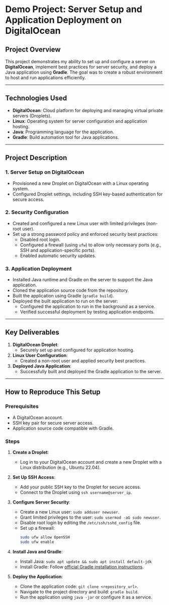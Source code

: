 # Demo Project: Server Setup and Application Deployment on DigitalOcean

## Project Overview
This project demonstrates my ability to set up and configure a server on **DigitalOcean**, implement best practices for server security, and deploy a Java application using **Gradle**. The goal was to create a robust environment to host and run applications efficiently.

---

## Technologies Used
- **DigitalOcean**: Cloud platform for deploying and managing virtual private servers (Droplets).
- **Linux**: Operating system for server configuration and application hosting.
- **Java**: Programming language for the application.
- **Gradle**: Build automation tool for Java applications.

---

## Project Description

### 1. **Server Setup on DigitalOcean**
- Provisioned a new Droplet on DigitalOcean with a Linux operating system.
- Configured Droplet settings, including SSH key-based authentication for secure access.

### 2. **Security Configuration**
- Created and configured a new Linux user with limited privileges (non-root user).
- Set up a strong password policy and enforced security best practices:
  - Disabled root login.
  - Configured a firewall (using `ufw`) to allow only necessary ports (e.g., SSH and application-specific ports).
  - Enabled automatic security updates.

### 3. **Application Deployment**
- Installed Java runtime and Gradle on the server to support the Java application.
- Cloned the application source code from the repository.
- Built the application using Gradle (`gradle build`).
- Deployed the built application to run on the server:
  - Configured the application to run in the background as a service.
  - Verified successful deployment by testing application endpoints.

---

## Key Deliverables
1. **DigitalOcean Droplet**:
   - Securely set up and configured for application hosting.
2. **Linux User Configuration**:
   - Created a non-root user and applied security best practices.
3. **Deployed Java Application**:
   - Successfully built and deployed the Gradle application to the server.

---

## How to Reproduce This Setup

### Prerequisites
- A DigitalOcean account.
- SSH key pair for secure server access.
- Application source code compatible with Gradle.

### Steps
1. **Create a Droplet**:
   - Log in to your DigitalOcean account and create a new Droplet with a Linux distribution (e.g., Ubuntu 22.04).

2. **Set Up SSH Access**:
   - Add your public SSH key to the Droplet for secure access.
   - Connect to the Droplet using `ssh username@server_ip`.

3. **Configure Server Security**:
   - Create a new Linux user: `sudo adduser newuser`.
   - Grant limited privileges to the user: `sudo usermod -aG sudo newuser`.
   - Disable root login by editing the `/etc/ssh/sshd_config` file.
   - Set up a firewall:
     ```bash
     sudo ufw allow OpenSSH
     sudo ufw enable
     ```

4. **Install Java and Gradle**:
   - Install Java: `sudo apt update && sudo apt install default-jdk`
   - Install Gradle: Follow [official Gradle installation instructions](https://gradle.org/install/).

5. **Deploy the Application**:
   - Clone the application code: `git clone <repository_url>`.
   - Navigate to the project directory and build: `gradle build`.
   - Run the application using `java -jar` or configure it as a service.
